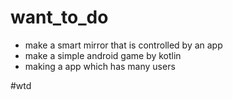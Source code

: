 # want_to_do
- make a smart mirror that is controlled by an app
- make a simple android game by kotlin
- making a app which has many users

#wtd